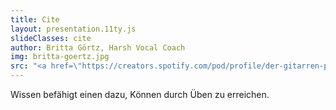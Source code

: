 ```yaml
---
title: Cite
layout: presentation.11ty.js
slideClasses: cite
author: Britta Görtz, Harsh Vocal Coach
img: britta-goertz.jpg
src: "<a href=\"https://creators.spotify.com/pod/profile/der-gitarren-podcast/episodes/143---Growls--Screams--Technik---Die-Kunst-der-Harsh-Vocals-mit-Britta-Grtz-e35kihs\">Shredfactory Podcast #143</a>"
---
```


Wissen befähigt einen dazu, Können durch Üben zu erreichen.


